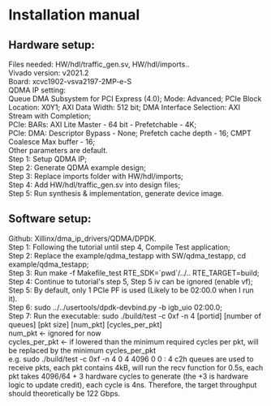 # Installation manual

## Hardware setup:

<p>Files needed: HW/hdl/traffic_gen.sv, HW/hdl/imports..<br>
Vivado version: v2021.2<br>
Board: xcvc1902-vsva2197-2MP-e-S<br>
QDMA IP setting: <br>
  Queue DMA Subsystem for PCI Express (4.0); Mode: Advanced; PCIe Block Location: X0Y1; AXI Data Width: 512 bit; DMA Interface Selection: AXI Stream with Completion; <br>
  PCIe: BARs: AXI Lite Master - 64 bit - Prefetchable - 4K;<br>
  PCIe: DMA: Descriptor Bypass - None; Prefetch cache depth - 16; CMPT Coalesce Max buffer - 16;<br>
  Other parameters are default.<br>
Step 1: Setup QDMA IP;<br>
Step 2: Generate QDMA example design;<br>
Step 3: Replace imports folder with HW/hdl/imports;<br>
Step 4: Add HW/hdl/traffic_gen.sv into design files;<br>
Step 5: Run synthesis & implementation, generate device image.</p>

## Software setup:

<p>Github: Xillinx/dma_ip_drivers/QDMA/DPDK.<br>
Step 1: Following the tutorial until step 4, Compile Test application;<br>
Step 2: Replace the example/qdma_testapp with SW/qdma_testapp, cd example/qdma_testapp;<br>
Step 3: Run make -f Makefile_test RTE_SDK=`pwd`/../.. RTE_TARGET=build;<br>
Step 4: Continue to tutorial's step 5, Step 5 iv can be ignored (enable vf);<br>
Step 5: By default, only 1 PCIe PF is used (Likely to be 02:00.0 when I run it).<br>
Step 6: sudo ../../usertools/dpdk-devbind.py -b igb_uio 02:00.0;<br>
Step 7: Run the executable: sudo ./build/test -c 0xf -n 4 [portid] [number of queues] [pkt size] [num_pkt] [cycles_per_pkt]<br>
        num_pkt <- ignored for now<br>
        cycles_per_pkt <- if lowered than the minimum required cycles per pkt, will be replaced by the minimum cycles_per_pkt<br>
        e.g. sudo ./build/test -c 0xf -n 4 0 4 4096 0 0 : 4 c2h queues are used to receive pkts, each pkt contains 4kB, will run the recv function for 0.5s, each pkt takes 4096/64 + 3 hardware cycles to generate (the +3 is hardware logic to update credit), each cycle is 4ns. Therefore, the target throughput should theoretically be 122 Gbps.</p>
